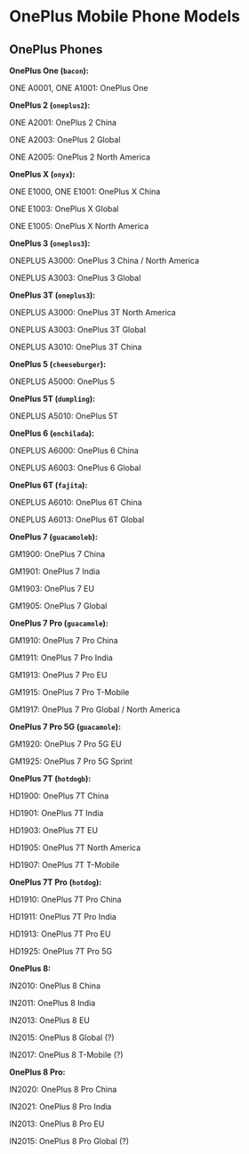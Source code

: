# OnePlus Mobile Phone Models

## OnePlus Phones

**OnePlus One (`bacon`):**

ONE A0001, ONE A1001: OnePlus One

**OnePlus 2 (`oneplus2`):**

ONE A2001: OnePlus 2 China

ONE A2003: OnePlus 2 Global

ONE A2005: OnePlus 2 North America

**OnePlus X (`onyx`):**

ONE E1000, ONE E1001: OnePlus X China

ONE E1003: OnePlus X Global

ONE E1005: OnePlus X North America

**OnePlus 3 (`oneplus3`):**

ONEPLUS A3000: OnePlus 3 China / North America

ONEPLUS A3003: OnePlus 3 Global

**OnePlus 3T (`oneplus3`):**

ONEPLUS A3000: OnePlus 3T North America

ONEPLUS A3003: OnePlus 3T Global

ONEPLUS A3010: OnePlus 3T China

**OnePlus 5 (`cheeseburger`):**

ONEPLUS A5000: OnePlus 5

**OnePlus 5T (`dumpling`):**

ONEPLUS A5010: OnePlus 5T

**OnePlus 6 (`enchilada`):**

ONEPLUS A6000: OnePlus 6 China

ONEPLUS A6003: OnePlus 6 Global

**OnePlus 6T (`fajita`):**

ONEPLUS A6010: OnePlus 6T China

ONEPLUS A6013: OnePlus 6T Global

**OnePlus 7 (`guacamoleb`):**

GM1900: OnePlus 7 China

GM1901: OnePlus 7 India

GM1903: OnePlus 7 EU

GM1905: OnePlus 7 Global

**OnePlus 7 Pro (`guacamole`):**

GM1910: OnePlus 7 Pro China

GM1911: OnePlus 7 Pro India

GM1913: OnePlus 7 Pro EU
 
GM1915: OnePlus 7 Pro T-Mobile

GM1917: OnePlus 7 Pro Global / North America

**OnePlus 7 Pro 5G (`guacamole`):**

GM1920: OnePlus 7 Pro 5G EU

GM1925: OnePlus 7 Pro 5G Sprint

**OnePlus 7T (`hotdogb`):**

HD1900: OnePlus 7T China

HD1901: OnePlus 7T India

HD1903: OnePlus 7T EU

HD1905: OnePlus 7T North America

HD1907: OnePlus 7T T-Mobile

**OnePlus 7T Pro (`hotdog`):**

HD1910: OnePlus 7T Pro China

HD1911: OnePlus 7T Pro India

HD1913: OnePlus 7T Pro EU

HD1925: OnePlus 7T Pro 5G

**OnePlus 8:**

IN2010: OnePlus 8 China

IN2011: OnePlus 8 India

IN2013: OnePlus 8 EU

IN2015: OnePlus 8 Global (?)

IN2017: OnePlus 8 T-Mobile (?)

**OnePlus 8 Pro:**

IN2020: OnePlus 8 Pro China

IN2021: OnePlus 8 Pro India

IN2013: OnePlus 8 Pro EU

IN2015: OnePlus 8 Pro Global (?)
